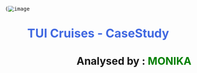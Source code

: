 <kbd>(![image](https://github.com/user-attachments/assets/4f505865-e44b-44ea-a102-2b0e21f45b4e)</kbd>
# <h1 align='center'> <font color='royalblue'><font size=6>TUI Cruises - CaseStudy</font> </font></h1>
<h1 align='right'>Analysed by : <font color='green'><b> MONIKA</b></font></h2>


